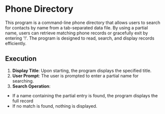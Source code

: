 # Phone Directory 

This program is a command-line phone directory that allows users to search for contacts by name from a tab-separated data file. By using a partial name, users can retrieve matching phone records or gracefully exit by entering '!'. The program is designed to read, search, and display records efficiently.

## Execution

1. **Display Title**: Upon starting, the program displays the specified title.
2. **User Prompt**: The user is prompted to enter a partial name for searching.
3. **Search Operation**:
  - If a name containing the partial entry is found, the program displays the full record
  - If no match is found, nothing is displayed.